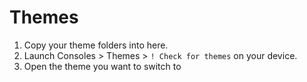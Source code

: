 # Themes

1. Copy your theme folders into here.
2. Launch Consoles > Themes > `! Check for themes` on your device.
3. Open the theme you want to switch to
